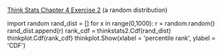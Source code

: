 [Think Stats Chapter 4 Exercise 2](http://greenteapress.com/thinkstats2/html/thinkstats2005.html#toc41) (a random distribution)

import random
rand_dist = []
for x in range(0,1000):
    r = random.random()
    rand_dist.append(r)
rank_cdf = thinkstats2.Cdf(rand_dist)
thinkplot.Cdf(rank_cdf)
thinkplot.Show(xlabel = 'percentile rank', ylabel = 'CDF')
